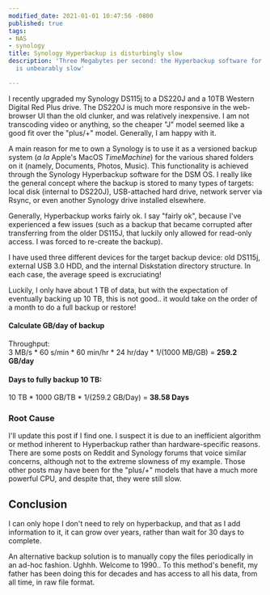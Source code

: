 ```yaml
---
modified_date: 2021-01-01 10:47:56 -0800
published: true
tags:
- NAS
- synology
title: Synology Hyperbackup is disturbingly slow
description: 'Three Megabytes per second: the Hyperbackup software for Synology NAS
  is unbearably slow'

---
```

I recently upgraded my Synology DS115j to a DS220J and a 10TB Western Digital Red Plus drive. The DS220J is much more responsive in the web-browser UI than the old clunker, and was relatively inexpensive. I am not transcoding video or anything, so the cheaper "J" model seemed like a good fit over the "plus/+" model. Generally, I am happy with it.

A main reason for me to own a Synology is to use it as a versioned backup system (_a la_ Apple's MacOS _TimeMachine_) for the various shared folders on it (namely, Documents, Photos, Music). This functionality is achieved through the Synology Hyperbackup software for the DSM OS. I really like the general concept where the backup is stored to many types of targets: local disk (internal to DS220J), USB-attached hard drive, network server via Rsync, or even another Synology drive installed elsewhere.

Generally, Hyperbackup works fairly ok. I say "fairly ok", because I've experienced a few issues (such as a backup that became corrupted after transferring from the older DS115J, that luckily only allowed for read-only access. I was forced to re-create the backup).

I have used three different devices for the target backup device: old DS115j, external USB 3.0 HDD, and the internal Diskstation directory structure. In each case, the average speed is excruciating! 

Luckily, I only have about 1 TB of data, but with the expectation of eventually backing up 10 TB, this is not good.. it would take on the order of a month to do a full backup or restore!

#### Calculate GB/day of backup

Throughput:   
3 MB/s * 60 s/min * 60 min/hr * 24 hr/day * 1/(1000 MB/GB) = **259.2 GB/day**

#### Days to fully backup 10 TB:

10 TB * 1000 GB/TB * 1/(259.2 GB/Day) = **38.58 Days**

### Root Cause

I'll update this post if I find one. I suspect it is due to an inefficient algorithm or method inherent to Hyperbackup rather than hardware-specific reasons. There are some posts on Reddit and Synology forums that voice similar concerns, although not to the extreme slowness of my example. Those other posts may have been for the "plus/+" models that have a much more powerful CPU, and despite that, they were still slow.

## Conclusion

I can only hope I don't need to rely on hyperbackup, and that as I add information to it, it can grow over years, rather than wait for 30 days to complete.

An alternative backup solution is to manually copy the files periodically in an ad-hoc fashion. Ughhh. Welcome to 1990.. To this method's benefit, my father has been doing this for decades and has access to all his data, from all time, in raw file format.
